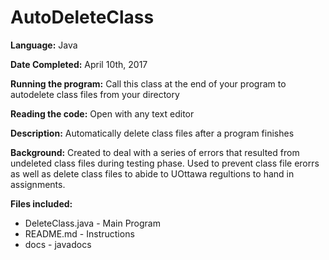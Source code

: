 # AutoDeleteClass
**Language:** Java

**Date Completed:** April 10th, 2017

**Running the program:** Call this class at the end of your program to autodelete class files from your directory

**Reading the code:** Open with any text editor

**Description:** Automatically delete class files after a program finishes

**Background:** Created to deal with a series of errors that resulted from undeleted class files during testing phase. Used to prevent class file erorrs as well as delete class files to abide to UOttawa regultions to hand in assignments.

**Files included:**
* DeleteClass.java  - Main Program
* README.md - Instructions
* docs - javadocs

